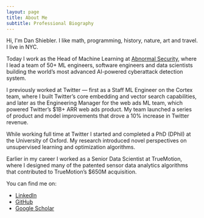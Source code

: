 ```yaml
---
layout: page
title: About Me
subtitle: Professional Biography
---
```

<script>
  (function(i,s,o,g,r,a,m){i['GoogleAnalyticsObject']=r;i[r]=i[r]||function(){
  (i[r].q=i[r].q||[]).push(arguments)},i[r].l=1*new Date();a=s.createElement(o),
  m=s.getElementsByTagName(o)[0];a.async=1;a.src=g;m.parentNode.insertBefore(a,m)
  })(window,document,'script','https://www.google-analytics.com/analytics.js','ga');

  ga('create', 'UA-82391879-1', 'auto');
  ga('send', 'pageview');

</script>

Hi, I'm Dan Shiebler. I like math, programming, history, nature, art and travel. I live in NYC.

Today I work as the Head of Machine Learning at [Abnormal Security](https://abnormalsecurity.com/), where I lead a team of 50+ ML engineers, software engineers and data scientists building the world’s most advanced AI-powered cyberattack detection system.

I previously worked at Twitter — first as a Staff ML Engineer on the Cortex team, where I built Twitter’s core embedding and vector search capabilities, and later as the Engineering Manager for the web ads ML team, which powered Twitter’s $1B+ ARR web ads product. My team launched a series of product and model improvements that drove a 10% increase in Twitter revenue.

While working full time at Twitter I started and completed a PhD (DPhil) at the University of Oxford. My research introduced novel perspectives on unsupervised learning and optimization algorithms. 

Earlier in my career I worked as a Senior Data Scientist at TrueMotion, where I designed many of the patented sensor data analytics algorithms that contributed to TrueMotion’s $650M acquisition.

You can find me on:
- [LinkedIn](https://www.linkedin.com/in/dan-shiebler-10219b42/)
- [GitHub](https://github.com/dshieble)
- [Google Scholar](https://scholar.google.com/citations?user=J1nlG6EAAAAJ&hl=en)
